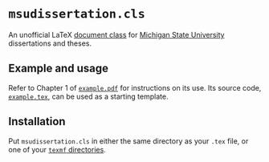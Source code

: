 # `msudissertation.cls`

An unofficial LaTeX [document class](https://en.wikibooks.org/wiki/LaTeX/Document_Structure#Document_classes) for [Michigan State University](https://msu.edu) dissertations and theses.

## Example and usage

Refer to Chapter 1 of [`example.pdf`](https://xrf.github.io/msudissertation-cls/example.pdf) for instructions on its use.  Its source code, [`example.tex`](example.tex), can be used as a starting template.

## Installation

Put `msudissertation.cls` in either the same directory as your `.tex` file, or one of your [`texmf` directories](https://en.wikibooks.org/wiki/LaTeX/Installing_Extra_Packages#Installing_a_package).
